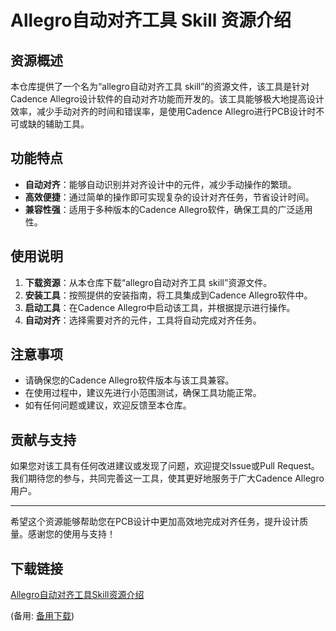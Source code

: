 # Allegro自动对齐工具 Skill 资源介绍

## 资源概述

本仓库提供了一个名为“allegro自动对齐工具 skill”的资源文件，该工具是针对Cadence Allegro设计软件的自动对齐功能而开发的。该工具能够极大地提高设计效率，减少手动对齐的时间和错误率，是使用Cadence Allegro进行PCB设计时不可或缺的辅助工具。

## 功能特点

- **自动对齐**：能够自动识别并对齐设计中的元件，减少手动操作的繁琐。
- **高效便捷**：通过简单的操作即可实现复杂的设计对齐任务，节省设计时间。
- **兼容性强**：适用于多种版本的Cadence Allegro软件，确保工具的广泛适用性。

## 使用说明

1. **下载资源**：从本仓库下载“allegro自动对齐工具 skill”资源文件。
2. **安装工具**：按照提供的安装指南，将工具集成到Cadence Allegro软件中。
3. **启动工具**：在Cadence Allegro中启动该工具，并根据提示进行操作。
4. **自动对齐**：选择需要对齐的元件，工具将自动完成对齐任务。

## 注意事项

- 请确保您的Cadence Allegro软件版本与该工具兼容。
- 在使用过程中，建议先进行小范围测试，确保工具功能正常。
- 如有任何问题或建议，欢迎反馈至本仓库。

## 贡献与支持

如果您对该工具有任何改进建议或发现了问题，欢迎提交Issue或Pull Request。我们期待您的参与，共同完善这一工具，使其更好地服务于广大Cadence Allegro用户。

---

希望这个资源能够帮助您在PCB设计中更加高效地完成对齐任务，提升设计质量。感谢您的使用与支持！

## 下载链接
[Allegro自动对齐工具Skill资源介绍](https://pan.quark.cn/s/fdcfd9110bdd) 

(备用: [备用下载](https://pan.baidu.com/s/1Le43cE0on7Mi03VDHAng6A?pwd=1234))
